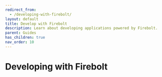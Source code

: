 ```yaml
---
redirect_from:
  - /developing-with-firebolt/
layout: default
title: Develop with Firebolt
description: Learn about developing applications powered by Firebolt.
parent: Guides
has_children: true
nav_order: 10
---
```


# Developing with Firebolt

